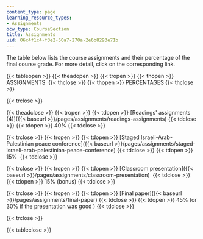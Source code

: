 ```yaml
---
content_type: page
learning_resource_types:
- Assignments
ocw_type: CourseSection
title: Assignments
uid: 06c4f1c4-f3e2-50a7-270a-2e6b8293e71b
---
```


The table below lists the course assignments and their percentage of the final course grade. For more detail, click on the corresponding link.

{{< tableopen >}}
{{< theadopen >}}
{{< tropen >}}
{{< thopen >}}
ASSIGNMENTS 
{{< thclose >}}
{{< thopen >}}
PERCENTAGES
{{< thclose >}}

{{< trclose >}}

{{< theadclose >}}
{{< tropen >}}
{{< tdopen >}}
[Readings' assignments (4)]({{< baseurl >}}/pages/assignments/readings-assignments)
{{< tdclose >}}
{{< tdopen >}}
40%
{{< tdclose >}}

{{< trclose >}}
{{< tropen >}}
{{< tdopen >}}
[Staged Israeli-Arab-Palestinian peace conference]({{< baseurl >}}/pages/assignments/staged-israeli-arab-palestinian-peace-conference)
{{< tdclose >}}
{{< tdopen >}}
15% 
{{< tdclose >}}

{{< trclose >}}
{{< tropen >}}
{{< tdopen >}}
[Classroom presentation]({{< baseurl >}}/pages/assignments/classroom-presentation) 
{{< tdclose >}}
{{< tdopen >}}
15% (bonus)
{{< tdclose >}}

{{< trclose >}}
{{< tropen >}}
{{< tdopen >}}
[Final paper]({{< baseurl >}}/pages/assignments/final-paper)
{{< tdclose >}}
{{< tdopen >}}
45% (﻿or 30% if the presentation was good )
{{< tdclose >}}

{{< trclose >}}

{{< tableclose >}}